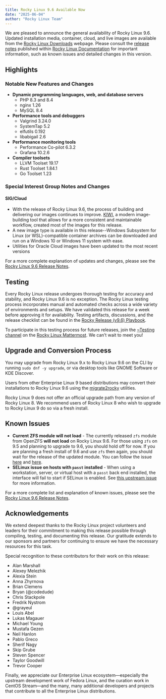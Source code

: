 ```yaml
---
title: Rocky Linux 9.6 Available Now
date: "2025-06-04"
author: "Rocky Linux Team"
---
```


We are pleased to announce the general availability of Rocky Linux 9.6. Updated installation media, container, cloud, and live images are available from the [Rocky Linux Downloads](https://rockylinux.org/download) webpage. Please consult the [release notes](https://docs.rockylinux.org/release_notes/9_6/) published within [Rocky Linux Documentation](https://docs.rockylinux.org/) for important information, such as known issues and detailed changes in this version.

## Highlights

### Notable New Features and Changes

- **Dynamic programming languages, web, and database servers**
  - PHP 8.3 and 8.4
  - nginx 1.26 
  - MySQL 8.4
- **Performance tools and debuggers**
  - Valgrind 3.24.0
  - SystemTap 5.2
  - elfutils 0.192
  - libabigail 2.6
- **Performance monitoring tools**
  - Performance Co-pilot 6.3.2
  - Grafana 10.2.6
- **Compiler toolsets**
  - LLVM Toolset 19.17
  - Rust Toolset 1.84.1
  - Go Toolset 1.23

### Special Interest Group Notes and Changes

#### SIG/Cloud
- With the release of Rocky Linux 9.6, the process of building and delivering our images continues to improve. [KIWI](https://github.com/OSInside/kiwi/), a modern image-building tool that allows for a more consistent and maintainable workflow, created most of the images for this release.
- A new image type is available in this release--Windows Subsystem for Linux (or WSL)-compatible container archives can be downloaded and run on a Windows 10 or Windows 11 system with ease.
- Utilities for Oracle Cloud images have been updated to the most recent versions

For a more complete explanation of updates and changes, please see the [Rocky Linux 9.6 Release Notes](https://docs.rockylinux.org/release_notes/9_6/).

## Testing

Every Rocky Linux release undergoes thorough testing for accuracy and stability, and Rocky Linux 9.6 is no exception. The Rocky Linux testing process incorporates manual and automated checks across a wide variety of environments and setups. We have validated this release for a week before approving it for availability. Testing artifacts, discussions, and the release checklist can be found in the [Rocky Release (v9.6) Playbook](https://chat.rockylinux.org/playbooks/runs/gquiu1j3gidqpph68jifnmffcc).

To participate in this testing process for future releases, join the [~Testing channel](https://chat.rockylinux.org/rocky-linux/channels/testing) on the [Rocky Linux Mattermost](https://chat.rockylinux.org/). We can’t wait to meet you!

## Upgrade and Conversion Process

You may upgrade from Rocky Linux 9.x to Rocky Linux 9.6 on the CLI by running `sudo dnf -y upgrade`, or via desktop tools like GNOME Software or KDE Discover.

Users from other Enterprise Linux 9 based distributions may convert their installations to Rocky Linux 9.6 using the [migrate2rocky](https://docs.rockylinux.org/guides/migrate2rocky/) utilities.

Rocky Linux 9 does not offer an official upgrade path from any version of Rocky Linux 8. We recommend users of Rocky Linux 8 who wish to upgrade to Rocky Linux 9 do so via a fresh install.

## Known Issues

- **Current ZFS module will not load** - The currently released `zfs` module from OpenZFS **will not load** on Rocky Linux 9.6. For those using `zfs` on 9.5 and planning to upgrade to 9.6, you should hold off for now. If you are planning a fresh install of 9.6 and use `zfs` then again, you should wait for the release of the updated module. You can follow the issue [here](https://github.com/openzfs/zfs/issues/17332) and [here](https://github.com/openzfs/zfs/issues/17364).
- **SELinux issue on hosts with `passt` installed** - When using a workstation, server, or virtual host with a `passt` back end installed, the interface will fail to start if SELinux is enabled. See [this upstream issue](https://issues.redhat.com/browse/RHEL-80407) for more information.

For a more complete list and explanation of known issues, please see the [Rocky Linux 9.6 Release Notes](https://docs.rockylinux.org/release_notes/9_6/).

## Acknowledgements

We extend deepest thanks to the Rocky Linux project volunteers and leaders for their commitment to making this release possible through compiling, testing, and documenting this release. Our gratitude extends to our sponsors and partners for continuing to ensure we have the necessary resources for this task.

Special recognition to these contributors for their work on this release:

- Alan Marshall
- Alexey Melezhik
- Alexia Stein
- Anna Zhyrnova
- Brian Clemens
- Bryan (@codedude)
- Chris Stackpole
- Fredrik Nystrom
- @grayeul
- Louis Abel
- Lukas Magauer
- Michael Young
- Mustafa Gezen
- Neil Hanlon
- Pablo Greco
- Sherif Nagy
- Skip Grube
- Steven Spencer
- Taylor Goodwill
- Trevor Cooper

Finally, we appreciate our Enterprise Linux ecosystem—especially the upstream development work of Fedora Linux, and the curation work in CentOS Stream—and the many, many additional developers and projects that contribute to all the Enterprise Linux distributions.
